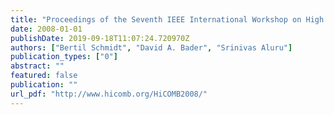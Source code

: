 ```yaml
---
title: "Proceedings of the Seventh IEEE International Workshop on High Performance Computational Biology (HiCOMB 2008), Miami, FL, April 2008."
date: 2008-01-01
publishDate: 2019-09-18T11:07:24.720970Z
authors: ["Bertil Schmidt", "David A. Bader", "Srinivas Aluru"]
publication_types: ["0"]
abstract: ""
featured: false
publication: ""
url_pdf: "http://www.hicomb.org/HiCOMB2008/"
---
```


